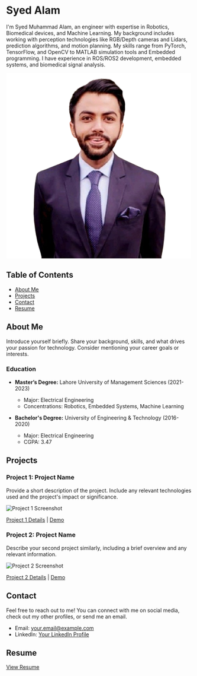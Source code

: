 # Syed Alam

I'm Syed Muhammad Alam, an engineer with expertise in Robotics, Biomedical devices, and Machine Learning. My background includes working with perception technologies like RGB/Depth cameras and Lidars, prediction algorithms, and motion planning. My skills range from PyTorch, TensorFlow, and OpenCV to MATLAB simulation tools and Embedded  programming. I have experience in ROS/ROS2 development, embedded systems, and biomedical signal analysis.


![Profile Picture](2021-06-0007.png)

## Table of Contents
- [About Me](#about-me)
- [Projects](#projects)
- [Contact](#contact)
- [Resume](#resume)

## About Me

Introduce yourself briefly. Share your background, skills, and what drives your passion for technology. Consider mentioning your career goals or interests.
### Education

- **Master’s Degree:** Lahore University of Management Sciences (2021-2023)
  - Major: Electrical Engineering
  - Concentrations: Robotics, Embedded Systems, Machine Learning

- **Bachelor's Degree:** University of Engineering & Technology (2016-2020)
  - Major: Electrical Engineering
  - CGPA: 3.47

## Projects

### Project 1: Project Name

Provide a short description of the project. Include any relevant technologies used and the project's impact or significance.

![Project 1 Screenshot](project1_screenshot.png)

[Project 1 Details](project1/README.md) | [Demo](project1/demo)

### Project 2: Project Name

Describe your second project similarly, including a brief overview and any relevant information.

![Project 2 Screenshot](project2_screenshot.png)

[Project 2 Details](project2/README.md) | [Demo](project2/demo)

<!-- Add more projects as needed -->

## Contact

Feel free to reach out to me! You can connect with me on social media, check out my other profiles, or send me an email.

- Email: [your.email@example.com](mailto:your.email@example.com)
- LinkedIn: [Your LinkedIn Profile](https://www.linkedin.com/in/your-profile)

## Resume
[View Resume](https://github.com/alam121/alam121.github.io/blob/main/SyedAlam_CV.pdf)
